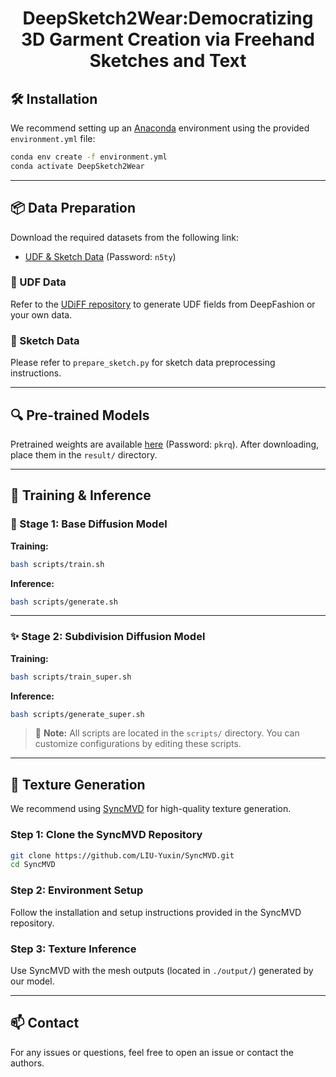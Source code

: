 <h1 align="center">DeepSketch2Wear:Democratizing 3D Garment Creation via Freehand Sketches and Text</h1>

## 🛠️ Installation

We recommend setting up an [Anaconda](https://www.anaconda.com/) environment using the provided `environment.yml` file:

```bash
conda env create -f environment.yml
conda activate DeepSketch2Wear
```

---

## 📦 Data Preparation

Download the required datasets from the following link:

- [UDF & Sketch Data](https://pan.baidu.com/s/1-6MWddmB0DexTDrknT3swQ) (Password: `n5ty`)

### 🔹 UDF Data

Refer to the [UDiFF repository](https://github.com/weiqi-zhang/UDiFF/tree/main) to generate UDF fields from DeepFashion or your own data.

### 🔹 Sketch Data

Please refer to `prepare_sketch.py` for sketch data preprocessing instructions.

---

## 🔍 Pre-trained Models

Pretrained weights are available [here](https://pan.baidu.com/s/1TKV73FX-seoTxUeWvtdpzQ) (Password: `pkrq`). After downloading, place them in the `result/` directory.

---

## 🚀 Training & Inference

### 🎯 Stage 1: Base Diffusion Model

**Training:**

```bash
bash scripts/train.sh
```

**Inference:**

```bash
bash scripts/generate.sh
```

---

### ✨ Stage 2: Subdivision Diffusion Model

**Training:**

```bash
bash scripts/train_super.sh
```

**Inference:**

```bash
bash scripts/generate_super.sh
```

> 📁 **Note:** All scripts are located in the `scripts/` directory. You can customize configurations by editing these scripts.

---

## 🎨 Texture Generation

We recommend using [SyncMVD](https://github.com/LIU-Yuxin/SyncMVD) for high-quality texture generation.

### Step 1: Clone the SyncMVD Repository

```bash
git clone https://github.com/LIU-Yuxin/SyncMVD.git
cd SyncMVD
```

### Step 2: Environment Setup

Follow the installation and setup instructions provided in the SyncMVD repository.

### Step 3: Texture Inference

Use SyncMVD with the mesh outputs (located in `./output/`) generated by our model.

---

## 📫 Contact

For any issues or questions, feel free to open an issue or contact the authors.
